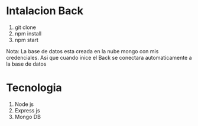 # Intalacion Back

1. git clone
2. npm install
3. npm start

Nota: La base de datos esta creada en la nube mongo con mis credenciales. Asi que cuando inice el Back se conectara automaticamente a la base de datos

# Tecnologia
1. Node js
2. Express js
3. Mongo DB
